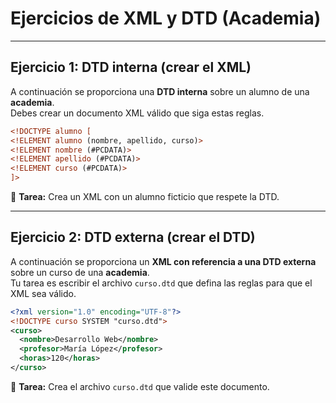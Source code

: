 # Ejercicios de XML y DTD (Academia)

---

## Ejercicio 1: DTD interna (crear el XML)
A continuación se proporciona una **DTD interna** sobre un alumno de una **academia**.  
Debes crear un documento XML válido que siga estas reglas.

```xml
<!DOCTYPE alumno [
<!ELEMENT alumno (nombre, apellido, curso)>
<!ELEMENT nombre (#PCDATA)>
<!ELEMENT apellido (#PCDATA)>
<!ELEMENT curso (#PCDATA)>
]>
```

📌 **Tarea:** Crea un XML con un alumno ficticio que respete la DTD.

---

## Ejercicio 2: DTD externa (crear el DTD)
A continuación se proporciona un **XML con referencia a una DTD externa** sobre un curso de una **academia**.  
Tu tarea es escribir el archivo `curso.dtd` que defina las reglas para que el XML sea válido.

```xml
<?xml version="1.0" encoding="UTF-8"?>
<!DOCTYPE curso SYSTEM "curso.dtd">
<curso>
  <nombre>Desarrollo Web</nombre>
  <profesor>María López</profesor>
  <horas>120</horas>
</curso>
```

📌 **Tarea:** Crea el archivo `curso.dtd` que valide este documento.
